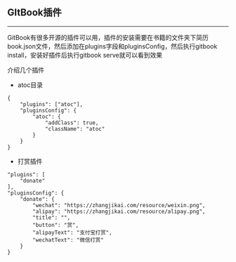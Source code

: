 ## GItBook插件

---

GitBook有很多开源的插件可以用，插件的安装需要在书籍的文件夹下简历book.json文件，然后添加在plugins字段和pluginsConfig，然后执行gitbook install，安装好插件后执行gitbook serve就可以看到效果

介绍几个插件

* atoc目录

```
{
    "plugins": ["atoc"],
    "pluginsConfig": {
        "atoc": {
            "addClass": true,
            "className": "atoc"
        }
    }
}
```

* 打赏插件
```
"plugins": [
    "donate"
],
"pluginsConfig": {
    "donate": {
        "wechat": "https://zhangjikai.com/resource/weixin.png",
        "alipay": "https://zhangjikai.com/resource/alipay.png",
        "title": "",
        "button": "赏",
        "alipayText": "支付宝打赏",
        "wechatText": "微信打赏"
    }
}
```




